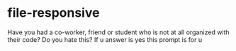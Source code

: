 # file-responsive
Have you had a co-worker, friend or student who is not at all organized with their code? Do you hate this? If u answer is yes this prompt is for u
